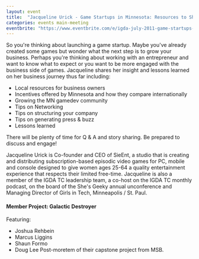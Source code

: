 ```yaml
---
layout: event
title:  "Jacqueline Urick - Game Startups in Minnesota: Resources to Share, Lessons Learned"
categories: events main-meeting
eventbrite: "https://www.eventbrite.com/e/igda-july-2011-game-startups-in-minnesota-resources-to-share-lessons-learned-tickets-1075616197"
---
```


So you're thinking about launching a game startup. Maybe you've already created some games but wonder what the next step is to grow your business. Perhaps you're thinking about working with an entrepreneur and want to know what to expect or you want to be more engaged with the business side of games. Jacqueline shares her insight and lessons learned on her business journey thus far including:

* Local resources for business owners
* Incentives offered by Minnesota and how they compare internationally
* Growing the MN gamedev community
* Tips on Networking
* Tips on structuring your company
* Tips on generating press & buzz
* Lessons learned

There will be plenty of time for Q & A and story sharing. Be prepared to discuss and engage!

Jacqueline Urick is Co-founder and CEO of SieEnt, a studio that is creating and distributing subscription-based episodic video games for PC, mobile and console designed to give women ages 25-64 a quality entertainment experience that respects their limited free-time. Jacqueline is also a member of the IGDA TC leadership team, a co-host on the IGDA TC monthly podcast, on the board of the She's Geeky annual unconference and Managing Director of Girls in Tech, Minneapolis / St. Paul.

#### Member Project: Galactic Destroyer
Featuring:
* Joshua Rehbein
* Marcus Liggins
* Shaun Formo
* Doug Lee
Post-moretem of their capstone project from MSB.
